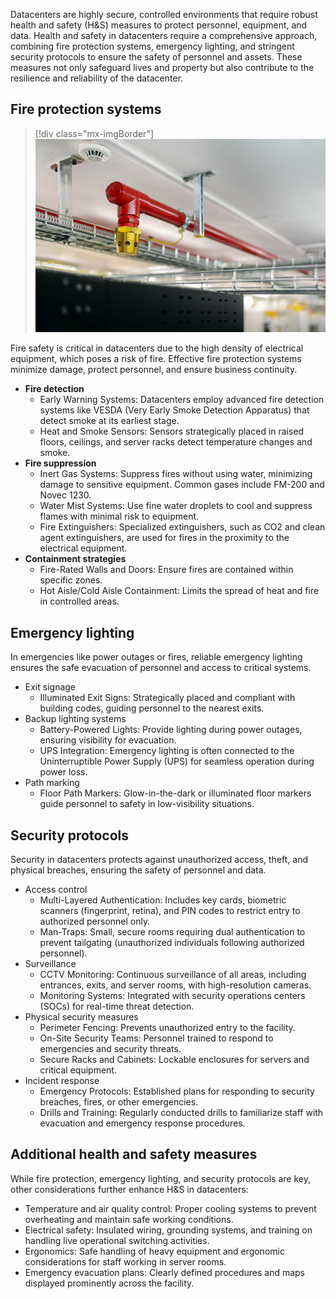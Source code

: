Datacenters are highly secure, controlled environments that require robust health and safety (H&S) measures to protect personnel, equipment, and data. Health and safety in datacenters require a comprehensive approach, combining fire protection systems, emergency lighting, and stringent security protocols to ensure the safety of personnel and assets. These measures not only safeguard lives and property but also contribute to the resilience and reliability of the datacenter.

## Fire protection systems

>[!div class="mx-imgBorder"]
>[![Screenshot of a datacenter's fire safety system, emphasizing the importance of effective fire protection to minimize damage and ensure business continuity.](../media/datacenter-fire-safety-system.jpg)](../media/datacenter-fire-safety-system.jpg#lightbox)

Fire safety is critical in datacenters due to the high density of electrical equipment, which poses a risk of fire. Effective fire protection systems minimize damage, protect personnel, and ensure business continuity.

- **Fire detection**
  - Early Warning Systems: Datacenters employ advanced fire detection systems like VESDA (Very Early Smoke Detection Apparatus) that detect smoke at its earliest stage.  
  - Heat and Smoke Sensors: Sensors strategically placed in raised floors, ceilings, and server racks detect temperature changes and smoke.
- **Fire suppression**
  - Inert Gas Systems: Suppress fires without using water, minimizing damage to sensitive equipment. Common gases include FM-200 and Novec 1230.
  - Water Mist Systems: Use fine water droplets to cool and suppress flames with minimal risk to equipment.  
  - Fire Extinguishers: Specialized extinguishers, such as CO2 and clean agent extinguishers, are used for fires in the proximity to the electrical equipment.
- **Containment strategies**
  - Fire-Rated Walls and Doors: Ensure fires are contained within specific zones.  
  - Hot Aisle/Cold Aisle Containment: Limits the spread of heat and fire in controlled areas.

## Emergency lighting

In emergencies like power outages or fires, reliable emergency lighting ensures the safe evacuation of personnel and access to critical systems.

- Exit signage
  - Illuminated Exit Signs: Strategically placed and compliant with building codes, guiding personnel to the nearest exits.
- Backup lighting systems
  - Battery-Powered Lights: Provide lighting during power outages, ensuring visibility for evacuation.  
  - UPS Integration: Emergency lighting is often connected to the Uninterruptible Power Supply (UPS) for seamless operation during   power loss.
- Path marking
  - Floor Path Markers: Glow-in-the-dark or illuminated floor markers guide personnel to safety in low-visibility situations.

## Security protocols

Security in datacenters protects against unauthorized access, theft, and physical breaches, ensuring the safety of personnel and data.

- Access control
  - Multi-Layered Authentication: Includes key cards, biometric scanners (fingerprint, retina), and PIN codes to restrict entry to authorized personnel only.  
  - Man-Traps: Small, secure rooms requiring dual authentication to prevent tailgating (unauthorized individuals following authorized personnel).  
- Surveillance
  - CCTV Monitoring: Continuous surveillance of all areas, including entrances, exits, and server rooms, with high-resolution cameras.  
  - Monitoring Systems: Integrated with security operations centers (SOCs) for real-time threat detection.
- Physical security measures  
  - Perimeter Fencing: Prevents unauthorized entry to the facility.  
  - On-Site Security Teams: Personnel trained to respond to emergencies and security threats.  
  - Secure Racks and Cabinets: Lockable enclosures for servers and critical equipment.
- Incident response
  - Emergency Protocols: Established plans for responding to security breaches, fires, or other emergencies.  
  - Drills and Training: Regularly conducted drills to familiarize staff with evacuation and emergency response procedures.

## Additional health and safety measures

While fire protection, emergency lighting, and security protocols are key, other considerations further enhance H&S in datacenters:  

- Temperature and air quality control: Proper cooling systems to prevent overheating and maintain safe working conditions.  
- Electrical safety: Insulated wiring, grounding systems, and training on handling live operational switching activities.  
- Ergonomics: Safe handling of heavy equipment and ergonomic considerations for staff working in server rooms.  
- Emergency evacuation plans: Clearly defined procedures and maps displayed prominently across the facility.  
